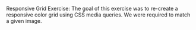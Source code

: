 Responsive Grid Exercise:
    The goal of this exercise was to re-create a responsive color grid using CSS media queries. We were required to match a given image. 
